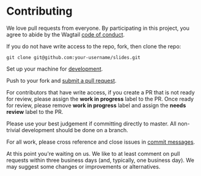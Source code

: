 # Contributing

We love pull requests from everyone. By participating in this project, you
agree to abide by the Wagtail [code of conduct](https://github.com/wagtail/wagtail/blob/master/CODE_OF_CONDUCT.md).

If you do not have write access to the repo, fork, then clone the repo:

    git clone git@github.com:your-username/slides.git

Set up your machine for [development](https://github.com/wagtail/slides/blob/master/readme.md).

Push to your fork and [submit a pull request](https://github.com/wagtail/slides/compare/).

For contributors that have write access, if you create a PR that is not
ready for review, please assign the **work in progress** label to the PR. Once ready
for review, please remove **work in progress** label and assign the **needs review**
label to the PR.

Please use your best judgement if committing directly to master. All non-trivial development
should be done on a branch.

For all work, please cross reference and close issues in
[commit messages](https://help.github.com/articles/closing-issues-via-commit-messages/).

At this point you're waiting on us. We like to at least comment on pull requests
within three business days (and, typically, one business day). We may suggest
some changes or improvements or alternatives.
